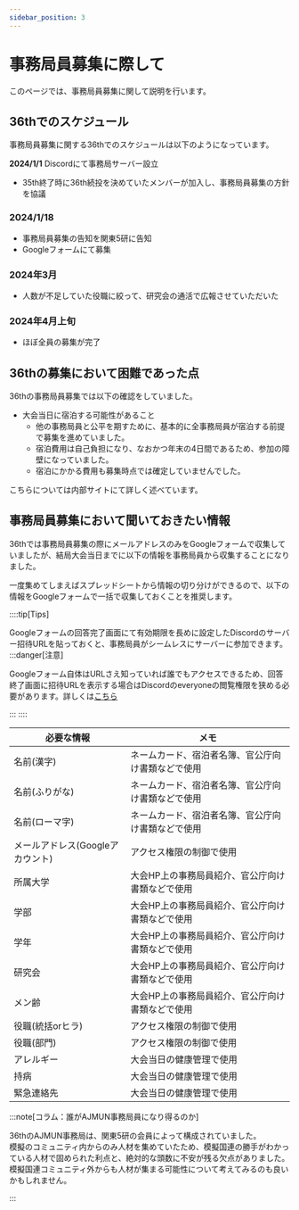 ```yaml
---
sidebar_position: 3
---
```


# 事務局員募集に際して
このページでは、事務局員募集に関して説明を行います。

## 36thでのスケジュール

事務局員募集に関する36thでのスケジュールは以下のようになっています。

**2024/1/1** Discordにて事務局サーバー設立

- 35th終了時に36th続投を決めていたメンバーが加入し、事務局員募集の方針を協議

### 2024/1/18

- 事務局員募集の告知を関東5研に告知
- Googleフォームにて募集

### 2024年3月

- 人数が不足していた役職に絞って、研究会の通活で広報させていただいた

### 2024年4月上旬

- ほぼ全員の募集が完了

## 36thの募集において困難であった点

36thの事務局員募集では以下の確認をしていました。

- 大会当日に宿泊する可能性があること
  - 他の事務局員と公平を期すために、基本的に全事務局員が宿泊する前提で募集を進めていました。
  - 宿泊費用は自己負担になり、なおかつ年末の4日間であるため、参加の障壁になっていました。
  - 宿泊にかかる費用も募集時点では確定していませんでした。

こちらについては内部サイトにて詳しく述べています。

## 事務局員募集において聞いておきたい情報

36thでは事務局員募集の際にメールアドレスのみをGoogleフォームで収集していましたが、結局大会当日までに以下の情報を事務局員から収集することになりました。  

一度集めてしまえばスプレッドシートから情報の切り分けができるので、以下の情報をGoogleフォームで一括で収集しておくことを推奨します。

::::tip[Tips]

Googleフォームの回答完了画面にて有効期限を長めに設定したDiscordのサーバー招待URLを貼っておくと、事務局員がシームレスにサーバーに参加できます。
:::danger[注意]

Googleフォーム自体はURLさえ知っていれば誰でもアクセスできるため、回答終了画面に招待URLを表示する場合はDiscordのeveryoneの閲覧権限を狭める必要があります。詳しくは[こちら](#)

:::
::::

| 必要な情報                       | メモ                                               | 
| -------------------------------- | -------------------------------------------------- | 
| 名前(漢字)                       | ネームカード、宿泊者名簿、官公庁向け書類などで使用 | 
| 名前(ふりがな)                   | ネームカード、宿泊者名簿、官公庁向け書類などで使用 | 
| 名前(ローマ字)                   | ネームカード、宿泊者名簿、官公庁向け書類などで使用 | 
| メールアドレス(Googleアカウント) | アクセス権限の制御で使用                           | 
| 所属大学                         | 大会HP上の事務局員紹介、官公庁向け書類などで使用   | 
| 学部                             | 大会HP上の事務局員紹介、官公庁向け書類などで使用   | 
| 学年                             | 大会HP上の事務局員紹介、官公庁向け書類などで使用   | 
| 研究会                           | 大会HP上の事務局員紹介、官公庁向け書類などで使用   | 
| メン齢                           | 大会HP上の事務局員紹介、官公庁向け書類などで使用   | 
| 役職(統括orヒラ)                 | アクセス権限の制御で使用                           | 
| 役職(部門)                       | アクセス権限の制御で使用                           | 
| アレルギー                       | 大会当日の健康管理で使用                           | 
| 持病                             | 大会当日の健康管理で使用                           | 
| 緊急連絡先                       | 大会当日の健康管理で使用                           | 



:::note[コラム：誰がAJMUN事務局員になり得るのか]

36thのAJMUN事務局は、関東5研の会員によって構成されていました。  
模擬のコミュニティ内からのみ人材を集めていたため、模擬国連の勝手がわかっている人材で固められた利点と、絶対的な頭数に不安が残る欠点がありました。  
模擬国連コミュニティ外からも人材が集まる可能性について考えてみるのも良いかもしれません。  

:::
